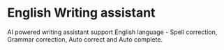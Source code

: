 # English Writing assistant
AI powered writing assistant support English language - Spell correction, Grammar correction, Auto correct and Auto complete.
